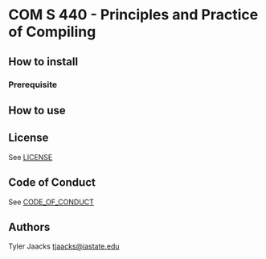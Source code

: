 # COM S 440 - Principles and Practice of Compiling

## How to install

### Prerequisite

## How to use

## License

See [LICENSE](LICENSE.md)

## Code of Conduct

See [CODE_OF_CONDUCT](CODE_OF_CONDUCT.md)

## Authors

Tyler Jaacks <tjaacks@iastate.edu>
